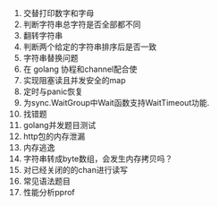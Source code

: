 

1. 交替打印数字和字母
2. 判断字符串总字符是否全部都不同
3. 翻转字符串
4. 判断两个给定的字符串排序后是否一致
5. 字符串替换问题
6. 在 golang 协程和channel配合使
7. 实现阻塞读且并发安全的map
8. 定时与panic恢复
9. 为sync.WaitGroup中Wait函数支持WaitTimeout功能.
10. 找错题
11. golang并发题目测试
12. http包的内存泄漏
13. 内存逃逸
14. 字符串转成byte数组，会发生内存拷贝吗？
15. 对已经关闭的的chan进行读写
16. 常见语法题目
17. 性能分析pprof